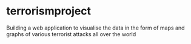 # terrorismproject

Building a web application to visualise the data in the form of maps and graphs of various terrorist attacks all over the world 
